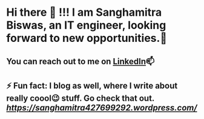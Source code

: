
# Hi there 👋 !!! I am Sanghamitra Biswas, an IT engineer, looking forward to new opportunities.🌟

## You can reach out to me on [LinkedIn](https://www.linkedin.com/in/sanghamitra-biswas/)📫

## ⚡ Fun fact: I blog as well, where I write about really **coool😉** stuff. Go check that out. ***https://sanghamitra427699292.wordpress.com/***

<!--
**sangy987/sangy987** is a ✨ _special_ ✨ repository because its `README.md` (this file) appears on your GitHub profile.

Here are some ideas to get you started:

- 🔭 I’m currently working on ...
- 🌱 I’m currently learning ...
- 👯 I’m looking to collaborate on ...
- 🤔 I’m looking for help with ...
- 💬 Ask me about ...
- 📫 How to reach me: ...
- 😄 Pronouns: ...
- ⚡ Fun fact: ...
-->
